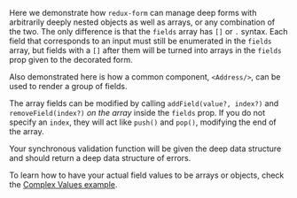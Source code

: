 Here we demonstrate how `redux-form` can manage deep forms with arbitrarily deeply nested objects as well as arrays, 
or any combination of the two. The only difference is that the `fields` array has `[]` or `.` syntax. Each field that
corresponds to an input must still be enumerated in the `fields` array, but fields with a `[]` after them will be 
turned into arrays in the `fields` prop given to the decorated form.

Also demonstrated here is how a common component, `<Address/>`, can be used to render a group of fields.

The array fields can be modified by calling `addField(value?, index?)` and `removeField(index?)` _on the array_ 
inside the `fields` prop. If you do not specify an `index`, they will act like `push()` and `pop()`, modifying the 
end of the array.

Your synchronous validation function will be given the deep data structure and should return a deep data structure of
errors.

To learn how to have your actual field values to be arrays or objects, check the [Complex Values 
example](#/examples/complex).
